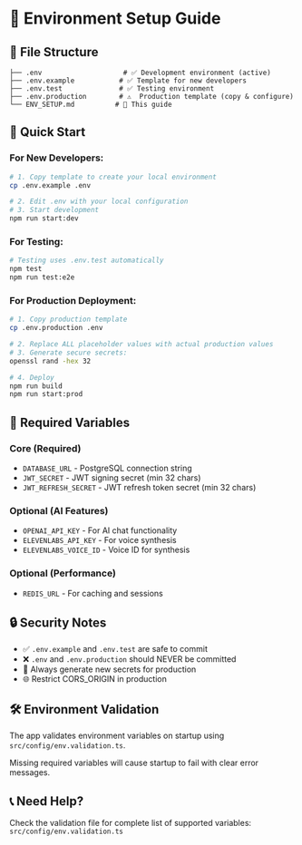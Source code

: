 # 🔧 Environment Setup Guide

## 📁 File Structure

```
├── .env                    # ✅ Development environment (active)
├── .env.example           # ✅ Template for new developers
├── .env.test              # ✅ Testing environment
├── .env.production        # ⚠️  Production template (copy & configure)
└── ENV_SETUP.md          # 📖 This guide
```

## 🚀 Quick Start

### For New Developers:

```bash
# 1. Copy template to create your local environment
cp .env.example .env

# 2. Edit .env with your local configuration
# 3. Start development
npm run start:dev
```

### For Testing:

```bash
# Testing uses .env.test automatically
npm test
npm run test:e2e
```

### For Production Deployment:

```bash
# 1. Copy production template
cp .env.production .env

# 2. Replace ALL placeholder values with actual production values
# 3. Generate secure secrets:
openssl rand -hex 32

# 4. Deploy
npm run build
npm run start:prod
```

## 🔐 Required Variables

### Core (Required)

- `DATABASE_URL` - PostgreSQL connection string
- `JWT_SECRET` - JWT signing secret (min 32 chars)
- `JWT_REFRESH_SECRET` - JWT refresh token secret (min 32 chars)

### Optional (AI Features)

- `OPENAI_API_KEY` - For AI chat functionality
- `ELEVENLABS_API_KEY` - For voice synthesis
- `ELEVENLABS_VOICE_ID` - Voice ID for synthesis

### Optional (Performance)

- `REDIS_URL` - For caching and sessions

## 🔒 Security Notes

- ✅ `.env.example` and `.env.test` are safe to commit
- ❌ `.env` and `.env.production` should NEVER be committed
- 🔑 Always generate new secrets for production
- 🌐 Restrict CORS_ORIGIN in production

## 🛠️ Environment Validation

The app validates environment variables on startup using `src/config/env.validation.ts`.

Missing required variables will cause startup to fail with clear error messages.

## 📞 Need Help?

Check the validation file for complete list of supported variables:
`src/config/env.validation.ts`
